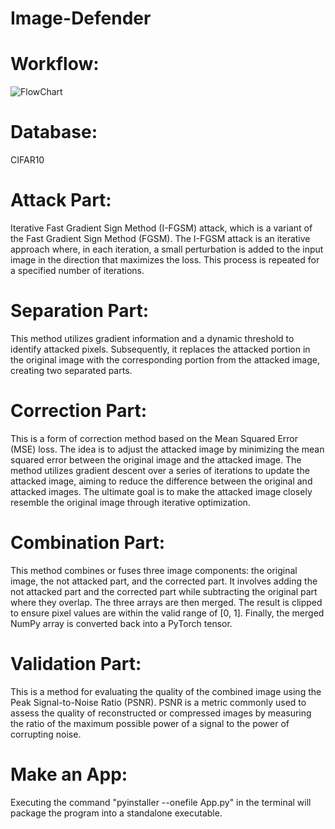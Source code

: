 # Image-Defender


# Workflow:
![FlowChart](https://github.com/XuanZhao777/Image-Defender/assets/149707203/d7b5a344-d2a5-4871-9a49-58f0d02d8402)




# Database:
CIFAR10

# Attack Part:
Iterative Fast Gradient Sign Method (I-FGSM) attack, which is a variant of the Fast Gradient Sign Method (FGSM). The I-FGSM attack is an iterative approach where, in each iteration, a small perturbation is added to the input image in the direction that maximizes the loss. This process is repeated for a specified number of iterations.

# Separation Part:
This method utilizes gradient information and a dynamic threshold to identify attacked pixels. Subsequently, it replaces the attacked portion in the original image with the corresponding portion from the attacked image, creating two separated parts.

# Correction Part:
This is a form of correction method based on the Mean Squared Error (MSE) loss. The idea is to adjust the attacked image by minimizing the mean squared error between the original image and the attacked image. The method utilizes gradient descent over a series of iterations to update the attacked image, aiming to reduce the difference between the original and attacked images. The ultimate goal is to make the attacked image closely resemble the original image through iterative optimization.

# Combination Part:
This method combines or fuses three image components: the original image, the not attacked part, and the corrected part. It involves adding the not attacked part and the corrected part while subtracting the original part where they overlap. The three arrays are then merged. The result is clipped to ensure pixel values are within the valid range of [0, 1]. Finally, the merged NumPy array is converted back into a PyTorch tensor.

# Validation Part:
This is a method for evaluating the quality of the combined image using the Peak Signal-to-Noise Ratio (PSNR). PSNR is a metric commonly used to assess the quality of reconstructed or compressed images by measuring the ratio of the maximum possible power of a signal to the power of corrupting noise. 

# Make an App:
Executing the command "pyinstaller --onefile App.py" in the terminal will package the program into a standalone executable.




